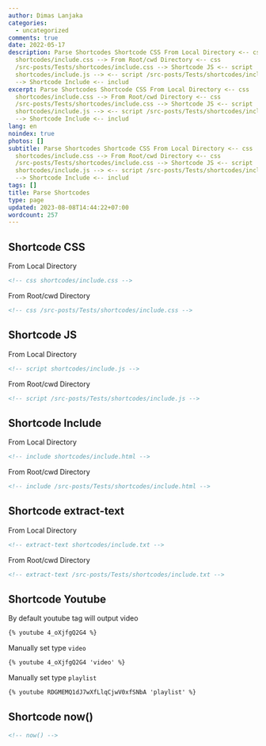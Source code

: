 ```yaml
---
author: Dimas Lanjaka
categories:
  - uncategorized
comments: true
date: 2022-05-17
description: Parse Shortcodes Shortcode CSS From Local Directory <-- css
  shortcodes/include.css --> From Root/cwd Directory <-- css
  /src-posts/Tests/shortcodes/include.css --> Shortcode JS <-- script
  shortcodes/include.js --> <-- script /src-posts/Tests/shortcodes/include.js
  --> Shortcode Include <-- includ
excerpt: Parse Shortcodes Shortcode CSS From Local Directory <-- css
  shortcodes/include.css --> From Root/cwd Directory <-- css
  /src-posts/Tests/shortcodes/include.css --> Shortcode JS <-- script
  shortcodes/include.js --> <-- script /src-posts/Tests/shortcodes/include.js
  --> Shortcode Include <-- includ
lang: en
noindex: true
photos: []
subtitle: Parse Shortcodes Shortcode CSS From Local Directory <-- css
  shortcodes/include.css --> From Root/cwd Directory <-- css
  /src-posts/Tests/shortcodes/include.css --> Shortcode JS <-- script
  shortcodes/include.js --> <-- script /src-posts/Tests/shortcodes/include.js
  --> Shortcode Include <-- includ
tags: []
title: Parse Shortcodes
type: page
updated: 2023-08-08T14:44:22+07:00
wordcount: 257
---
```


## Shortcode CSS
From Local Directory

```html
<!-- css shortcodes/include.css -->
```

From Root/cwd Directory

```html
<!-- css /src-posts/Tests/shortcodes/include.css -->
```

## Shortcode JS
From Local Directory

```html
<!-- script shortcodes/include.js -->
```

From Root/cwd Directory

```html
<!-- script /src-posts/Tests/shortcodes/include.js -->
```

## Shortcode Include

From Local Directory

```html
<!-- include shortcodes/include.html -->
```

From Root/cwd Directory

```html
<!-- include /src-posts/Tests/shortcodes/include.html -->
```

## Shortcode extract-text
From Local Directory

```html
<!-- extract-text shortcodes/include.txt -->
```

From Root/cwd Directory

```html
<!-- extract-text /src-posts/Tests/shortcodes/include.txt -->
```

## Shortcode Youtube
By default youtube tag will output video
```html
{% youtube 4_oXjfgQ2G4 %}
```
Manually set type `video`
```html
{% youtube 4_oXjfgQ2G4 'video' %}
```
Manually set type `playlist`
```html
{% youtube RDGMEMQ1dJ7wXfLlqCjwV0xfSNbA 'playlist' %}
```

## Shortcode now()
```html
<!-- now() -->
```

